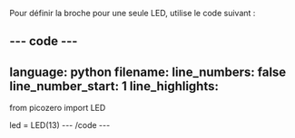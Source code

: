Pour définir la broche pour une seule LED, utilise le code suivant :

--- code ---
---
language: python
filename:
line_numbers: false
line_number_start: 1
line_highlights: 
---
from picozero import LED

led = LED(13)
--- /code ---